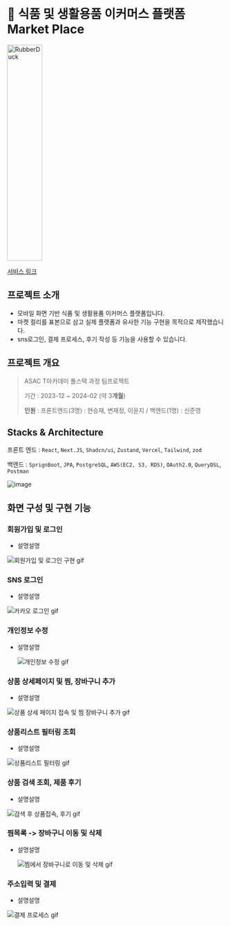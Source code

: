# 🍎 식품 및 생활용품 이커머스 플랫폼 Market Place
 

<img src="https://github.com/BoubleJ/ASAC_Market_Place_Epik/assets/122145341/d3600fc0-15c6-4e01-b3be-f0e702eb4c74" width="40%" height="500px" alt="RubberDuck"></img>

[서비스 링크](https://marketplace-asac-3rd.vercel.app/recommendations)

## 프로젝트 소개
- 모바일 화면 기반 식품 및 생활용품 이커머스 플랫폼입니다. 
- 마켓 컬리를 표본으로 삼고 실제 플랫폼과 유사한 기능 구현을 목적으로 제작했습니다.
- sns로그인, 결제 프로세스, 후기 작성 등 기능을 사용할 수 있습니다. 

## 프로젝트 개요
> ASAC T아카데미 풀스택 과정 팀프로젝트
> 
> 기간 : 2023-12 ~ 2024-02 (약 3**개월**)
> 
> 
>
> **인원** : 프론트엔드(3명) : 현승재, 변재정, 이윤지 / 백엔드(1명) : 신준영


## Stacks & Architecture
프론트 엔드 : `React`, `Next.JS`, `Shadcn/ui`, `Zustand`, `Vercel`, `Tailwind`, `zod`

백엔드 : `SprignBoot`, `JPA`, `PostgreSQL`, `AWS(EC2, S3, RDS)`, `OAuth2.0`, `QueryDSL`, `Postman`

![image](https://github.com/BoubleJ/ASAC_Market_Place_Epik/assets/122145341/7c6736f8-de6b-4237-a23f-277510163dd2)




## 화면 구성 및 구현 기능

### 회원가입 및 로그인
- 설명설명

![회원가입 및 로그인 구현 gif](https://github.com/BoubleJ/ASAC_Market_Place_Epik/assets/122145341/ce7a8022-7fd3-43ac-865d-c5e5ed3b7d6d)


### SNS 로그인 
- 설명설명

![카카오 로그인 gif](https://github.com/BoubleJ/ASAC_Market_Place_Epik/assets/122145341/ce647a09-e28c-4a19-86b9-99bedd8e1624)




### 개인정보 수정

- 설명설명
  
  ![개인정보 수정 gif](https://github.com/BoubleJ/ASAC_Market_Place_Epik/assets/122145341/d9f44be0-78db-4f65-8b42-8f700fd4c38f)



### 상품 상세페이지 및 찜, 장바구니 추가
- 설명설명
  
![상품 상세 페이지 접속 및 찜 장바구니 추가 gif](https://github.com/BoubleJ/ASAC_Market_Place_Epik/assets/122145341/54b932cb-785f-446e-b751-e911b006fc7f)


### 상품리스트 필터링 조회
- 설명설명
  
![상품리스트 필터링 gif](https://github.com/BoubleJ/ASAC_Market_Place_Epik/assets/122145341/c0562d84-ca03-4552-857e-01b74f7566f2)



### 상품 검색 조회, 제품 후기
- 설명설명
  
![검색 후 상품접속, 후기 gif](https://github.com/BoubleJ/ASAC_Market_Place_Epik/assets/122145341/34a53826-0f9f-4522-8e82-2e2cb6ab2efa)



### 찜목록 -> 장바구니 이동 및 삭제
- 설명설명
  
  ![찜에서 장바구니로 이동 및 삭제 gif](https://github.com/BoubleJ/ASAC_Market_Place_Epik/assets/122145341/2b215c31-5ad7-4b23-b56a-a0646ffc283d)



### 주소입력 및 결제
- 설명설명
  
![결제 프로세스 gif](https://github.com/BoubleJ/ASAC_Market_Place_Epik/assets/122145341/5f62b81a-1c18-4806-941f-86ecd8898cf4)








